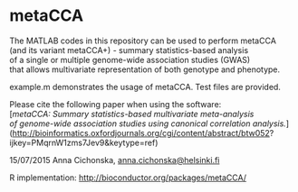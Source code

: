 # metaCCA
The MATLAB codes in this repository can be used to perform metaCCA <br />
(and its variant metaCCA+) - summary statistics-based analysis <br />
of a single or multiple genome-wide association studies (GWAS) <br />
that allows multivariate representation of both genotype and phenotype.

example.m demonstrates the usage of metaCCA. Test files are provided.

Please cite the following paper when using the software: <br />
[*metaCCA: Summary statistics-based multivariate meta-analysis <br />
of genome-wide association studies using canonical correlation analysis.*](http://bioinformatics.oxfordjournals.org/cgi/content/abstract/btw052?
ijkey=PMqrnW1zms7Jev9&keytype=ref)
<br />


15/07/2015 Anna Cichonska, anna.cichonska@helsinki.fi

R implementation: http://bioconductor.org/packages/metaCCA/
